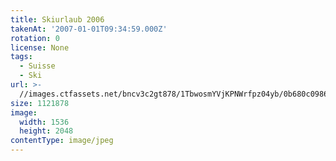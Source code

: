 ```yaml
---
title: Skiurlaub 2006
takenAt: '2007-01-01T09:34:59.000Z'
rotation: 0
license: None
tags:
  - Suisse
  - Ski
url: >-
  //images.ctfassets.net/bncv3c2gt878/1TbwosmYVjKPNWrfpz04yb/0b680c0986d0783b9b175d893fbad8ff/skiurlaub-2006_4560276078_o
size: 1121878
image:
  width: 1536
  height: 2048
contentType: image/jpeg
---
```


